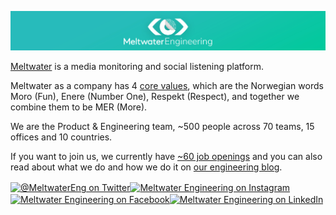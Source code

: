 ![Meltwater Engineering](/MeltwaterEngGithubProfile.jpg)

[Meltwater](https://meltwater.com/) is a media monitoring and social listening platform.

Meltwater as a company has 4 [core values](https://meltwater.com/en/about/culture), which are the Norwegian words Moro (Fun), Enere (Number One), Respekt (Respect), and together we combine them to be MER (More).

We are the Product & Engineering team, ~500 people across 70 teams, 15 offices and 10 countries.

If you want to join us, we currently have [~60 job openings](https://underthehood.meltwater.com/jobs/) and you can also read about what we do and how we do it on [our engineering blog](https://underthehood.meltwater.com/).

<a href="https://twitter.com/meltwatereng"><img align="center" src="https://cdn.jsdelivr.net/npm/simple-icons@3.0.1/icons/twitter.svg" alt="@MeltwaterEng on Twitter" height="30" width="40" /></a><a href=”https://instagram.com/meltwaterengineering”><img align="center" src="https://cdn.jsdelivr.net/npm/simple-icons@3.0.1/icons/instagram.svg" alt="Meltwater Engineering on Instagram" height="30" width="40" /></a><a href="https://www.facebook.com/MWSoftwareEngineering/"><img align="center" src="https://cdn.jsdelivr.net/npm/simple-icons@3.0.1/icons/facebook.svg" alt="Meltwater Engineering on Facebook" height="30" width="40" /></a><a href="https://www.linkedin.com/company/meltwater/"><img align="center" src="https://cdn.jsdelivr.net/npm/simple-icons@3.0.1/icons/linkedin.svg" alt="Meltwater Engineering on LinkedIn" height="30" width="40" /></a>
